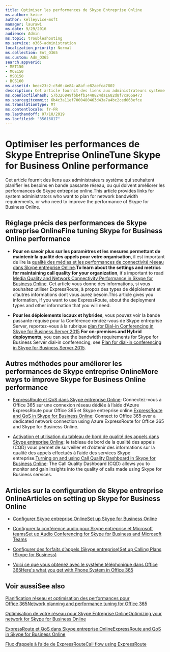 ```yaml
---
title: Optimiser les performances de Skype Entreprise Online
ms.author: kvice
author: kelleyvice-msft
manager: laurawi
ms.date: 9/29/2016
audience: Admin
ms.topic: troubleshooting
ms.service: o365-administration
localization_priority: Normal
ms.collection: Ent_O365
ms.custom: Adm_O365
search.appverid:
- MET150
- MOE150
- MSO150
- BCS160
ms.assetid: beec23c2-c5d6-4e84-a8af-e82aefca7802
description: Cet article fournit des liens aux administrateurs système qui souhaitent planifier les besoins en bande passante réseau, ou qui doivent améliorer les performances de Skype entreprise online.
ms.openlocfilehash: 57b326849fbb4fb1448824da1682d8f7ca66a473
ms.sourcegitcommit: 6b4c3a11ef7000480463d43a7a4bc2ced063efce
ms.translationtype: MT
ms.contentlocale: fr-FR
ms.lasthandoff: 07/10/2019
ms.locfileid: "35616817"
---
```

# <a name="tune-skype-for-business-online-performance"></a><span data-ttu-id="26b4e-103">Optimiser les performances de Skype Entreprise Online</span><span class="sxs-lookup"><span data-stu-id="26b4e-103">Tune Skype for Business Online performance</span></span>

<span data-ttu-id="26b4e-104">Cet article fournit des liens aux administrateurs système qui souhaitent planifier les besoins en bande passante réseau, ou qui doivent améliorer les performances de Skype entreprise online.</span><span class="sxs-lookup"><span data-stu-id="26b4e-104">This article provides links for system administrators who want to plan for network bandwidth requirements, or who need to improve the performance of Skype for Business Online.</span></span> 
  
## <a name="fine-tuning-skype-for-business-online-performance"></a><span data-ttu-id="26b4e-105">Réglage précis des performances de Skype entreprise Online</span><span class="sxs-lookup"><span data-stu-id="26b4e-105">Fine tuning Skype for Business Online performance</span></span>

- <span data-ttu-id="26b4e-106">**Pour en savoir plus sur les paramètres et les mesures permettant de maintenir la qualité des appels pour votre organisation**, il est important de lire la [qualité des médias et les performances de connectivité réseau dans Skype entreprise Online](https://docs.microsoft.com/skypeforbusiness/optimizing-your-network/media-quality-and-network-connectivity-performance).</span><span class="sxs-lookup"><span data-stu-id="26b4e-106">**To learn about the settings and metrics for maintaining call quality for your organization**, it's important to read [Media Quality and Network Connectivity Performance in Skype for Business Online](https://docs.microsoft.com/skypeforbusiness/optimizing-your-network/media-quality-and-network-connectivity-performance).</span></span> <span data-ttu-id="26b4e-107">Cet article vous donne des informations, si vous souhaitez utiliser ExpressRoute, à propos des types de déploiement et d’autres informations dont vous aurez besoin.</span><span class="sxs-lookup"><span data-stu-id="26b4e-107">This article gives you information, if you want to use ExpressRoute, about the deployment types and other information that you will need.</span></span>
    
- <span data-ttu-id="26b4e-108">**Pour les déploiements locaux et hybrides**, vous pouvez voir la bande passante requise pour la Conférence rendez-vous de Skype entreprise Server, reportez-vous à la rubrique [plan for Dial-in Conferencing in Skype for Business Server 2015](https://docs.microsoft.com/skypeforbusiness/plan-your-deployment/conferencing/dial-in-conferencing).</span><span class="sxs-lookup"><span data-stu-id="26b4e-108">**For on-premises and Hybrid deployments**, you can see the bandwidth requirements for Skype for Business Server dial-in conferencing, see [Plan for dial-in conferencing in Skype for Business Server 2015](https://docs.microsoft.com/skypeforbusiness/plan-your-deployment/conferencing/dial-in-conferencing).</span></span>
    
## <a name="more-ways-to-improve-skype-for-business-online-performance"></a><span data-ttu-id="26b4e-109">Autres méthodes pour améliorer les performances de Skype entreprise Online</span><span class="sxs-lookup"><span data-stu-id="26b4e-109">More ways to improve Skype for Business Online performance</span></span>

- <span data-ttu-id="26b4e-110">[ExpressRoute et QoS dans Skype entreprise Online](https://docs.microsoft.com/skypeforbusiness/optimizing-your-network/expressroute-and-qos-in-skype-for-business-online): Connectez-vous à Office 365 sur une connexion réseau dédiée à l’aide d’Azure ExpressRoute pour Office 365 et Skype entreprise online.</span><span class="sxs-lookup"><span data-stu-id="26b4e-110">[ExpressRoute and QoS in Skype for Business Online](https://docs.microsoft.com/skypeforbusiness/optimizing-your-network/expressroute-and-qos-in-skype-for-business-online): Connect to Office 365 over a dedicated network connection using Azure ExpressRoute for Office 365 and Skype for Business Online.</span></span> 
    
- <span data-ttu-id="26b4e-111">[Activation et utilisation du tableau de bord de qualité des appels dans Skype entreprise Online](https://docs.microsoft.com/SkypeForBusiness/using-call-quality-in-your-organization/turning-on-and-using-call-quality-dashboard): le tableau de bord de la qualité des appels (CQD) vous permet de surveiller et d’obtenir des informations sur la qualité des appels effectués à l’aide des services Skype entreprise.</span><span class="sxs-lookup"><span data-stu-id="26b4e-111">[Turning on and using Call Quality Dashboard in Skype for Business Online](https://docs.microsoft.com/SkypeForBusiness/using-call-quality-in-your-organization/turning-on-and-using-call-quality-dashboard): The Call Quality Dashboard (CQD) allows you to monitor and gain insights into the quality of calls made using Skype for Business services.</span></span> 
    
## <a name="articles-on-setting-up-skype-for-business-online"></a><span data-ttu-id="26b4e-112">Articles sur la configuration de Skype entreprise Online</span><span class="sxs-lookup"><span data-stu-id="26b4e-112">Articles on setting up Skype for Business Online</span></span>

- [<span data-ttu-id="26b4e-113">Configurer Skype entreprise Online</span><span class="sxs-lookup"><span data-stu-id="26b4e-113">Set up Skype for Business Online</span></span>](https://docs.microsoft.com/skypeforbusiness/set-up-skype-for-business-online/set-up-skype-for-business-online)
    
- [<span data-ttu-id="26b4e-114">Configurer la conférence audio pour Skype entreprise et Microsoft teams</span><span class="sxs-lookup"><span data-stu-id="26b4e-114">Set up Audio Conferencing for Skype for Business and Microsoft Teams</span></span>](https://docs.microsoft.com/skypeforbusiness/audio-conferencing-in-office-365/set-up-audio-conferencing)
    
- [<span data-ttu-id="26b4e-115">Configurer des forfaits d’appels (Skype entreprise)</span><span class="sxs-lookup"><span data-stu-id="26b4e-115">Set up Calling Plans (Skype for Business)</span></span>](https://docs.microsoft.com/SkypeForBusiness/what-are-calling-plans-in-office-365/set-up-calling-plans)
    
- [<span data-ttu-id="26b4e-116">Voici ce que vous obtenez avec le système téléphonique dans Office 365</span><span class="sxs-lookup"><span data-stu-id="26b4e-116">Here's what you get with Phone System in Office 365</span></span>](https://docs.microsoft.com/skypeforbusiness/what-is-phone-system-in-office-365/here-s-what-you-get-with-phone-system)
    
## <a name="see-also"></a><span data-ttu-id="26b4e-117">Voir aussi</span><span class="sxs-lookup"><span data-stu-id="26b4e-117">See also</span></span>

[<span data-ttu-id="26b4e-118">Planification réseau et optimisation des performances pour Office 365</span><span class="sxs-lookup"><span data-stu-id="26b4e-118">Network planning and performance tuning for Office 365</span></span>](network-planning-and-performance.md)
  
[<span data-ttu-id="26b4e-119">Optimisation de votre réseau pour Skype Entreprise Online</span><span class="sxs-lookup"><span data-stu-id="26b4e-119">Optimizing your network for Skype for Business Online</span></span>](https://docs.microsoft.com/skypeforbusiness/optimizing-your-network/optimizing-your-network)
  
[<span data-ttu-id="26b4e-120">ExpressRoute et QoS dans Skype entreprise Online</span><span class="sxs-lookup"><span data-stu-id="26b4e-120">ExpressRoute and QoS in Skype for Business Online</span></span>](https://docs.microsoft.com/skypeforbusiness/optimizing-your-network/expressroute-and-qos-in-skype-for-business-online)
  
[<span data-ttu-id="26b4e-121">Flux d’appels à l’aide de ExpressRoute</span><span class="sxs-lookup"><span data-stu-id="26b4e-121">Call flow using ExpressRoute</span></span>](https://docs.microsoft.com/skypeforbusiness/optimizing-your-network/call-flow-using-expressroute)

